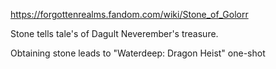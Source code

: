 https://forgottenrealms.fandom.com/wiki/Stone_of_Golorr

Stone tells tale's of Dagult Neverember's treasure.

Obtaining stone leads to "Waterdeep: Dragon Heist" one-shot